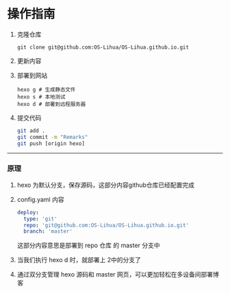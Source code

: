 # 操作指南

1. 克隆仓库
   ```shell
   git clone git@github.com:OS-Lihua/OS-Lihua.github.io.git
   ```
2. 更新内容

3. 部署到网站
   ```shell
   hexo g # 生成静态文件
   hexo s # 本地测试
   hexo d # 部署到远程服务器
   ```

4. 提交代码
   ```bash
   git add .
   git commit -m "Remarks"
   git push [origin hexo]
   ```

   

---

### 原理

1. hexo 为默认分支，保存源码，这部分内容github仓库已经配置完成

2. config.yaml 内容

   ```yml
   deploy:
     type: 'git'
     repo: 'git@github.com:OS-Lihua/OS-Lihua.github.io.git'
     branch: 'master'
   ```

   这部分内容意思是部署到 repo 仓库 的 master 分支中

3. 当我们执行 hexo d 时，就部署上 2中的分支了
4. 通过双分支管理 hexo 源码和 master 网页，可以更加轻松在多设备间部署博客

   